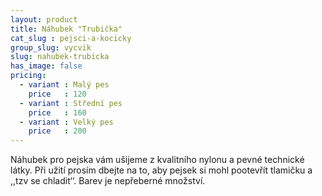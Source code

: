 ```yaml
---
layout: product
title: Náhubek "Trubička"
cat_slug : pejsci-a-kocicky
group_slug: vycvik
slug: nahubek-trubicka
has_image: false
pricing:
  - variant : Malý pes
    price   : 120
  - variant : Střední pes
    price   : 160
  - variant : Velký pes
    price   : 200
---
```


Náhubek pro pejska vám ušijeme z kvalitního nylonu a pevné technické látky. Při užití prosím dbejte na to, aby pejsek si mohl pootevřít tlamičku a ,,tzv se chladit‘‘. Barev je nepřeberné množství.

